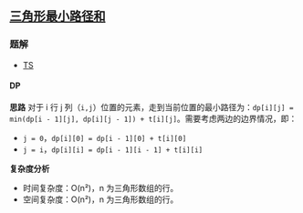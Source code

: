 ## [三角形最小路径和](https://leetcode-cn.com/problems/triangle/)
### 题解
+ [TS](../../ts/128/120.ts)

#### DP
**思路**
对于 i 行 j 列（`i,j`）位置的元素，走到当前位置的最小路径为：`dp[i][j] = min(dp[i - 1][j], dp[i][j - 1]) + t[i][j]`。需要考虑两边的边界情况，即：
+ `j = 0`，`dp[i][0] = dp[i - 1][0] + t[i][0]`
+ `j = i`，`dp[i][i] = dp[i - 1][i - 1] + t[i][i]`

**复杂度分析**
+ 时间复杂度：O(n²)，n 为三角形数组的行。
+ 空间复杂度：O(n²)，n 为三角形数组的行。